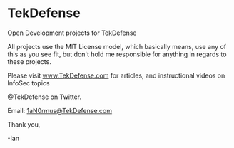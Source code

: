TekDefense
==========

Open Development projects for TekDefense

All projects use the MIT License model, which basically means, use any of this as you see fit, but don't hold me responsible for anything in regards to these projects.

Please visit www.TekDefense.com for articles, and instructional videos on InfoSec topics

@TekDefense on Twitter.

Email: 1aN0rmus@TekDefense.com

Thank you,

-Ian
